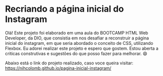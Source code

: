 # Recriando a página inicial do Instagram
Olá! Este projeto foi elaborado em uma aula do BOOTCAMP HTML Web Developer, da DIO, que consistia em nos desafiar a reconstruir a página inicial do instagram, em que seria abordado o conceito de CSS, utilizando Flexbox.
Eu adorei realizar este projeto e espero que gostem. Estou aberta a criticas construtivas e sugestões do que posso fazer para melhorar. :smile:

Abaixo está o link do projeto realizado, caso voce queira visitar:
https://nihcolomb.github.io/pagina-inicial-instagram/
